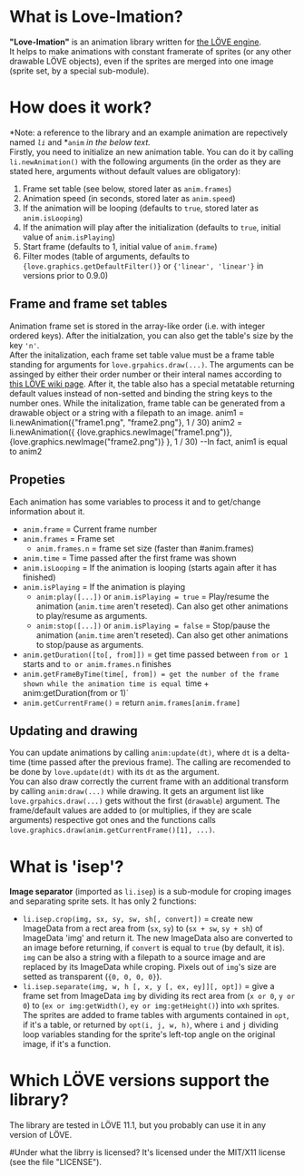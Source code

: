 # What is Love-Imation?
**"Love-Imation"** is an animation library written for [the LÖVE engine](https://love2d.org).  
It helps to make animations with constant framerate of sprites (or any other drawable LÖVE objects), even if the sprites are merged into one image (sprite set, by a special sub-module).

# How does it work?
*Note: a reference to the library and an example animation are repectively named *`li`* and *`anim` *in the below text.*  
Firstly, you need to initialize an new animation table. You can do it by calling `li.newAnimation()` with the following arguments (in the order as they are stated here, arguments without default values are obligatory):
1. Frame set table (see below, stored later as `anim.frames`)
2. Animation speed (in seconds, stored later as `anim.speed`)
3. If the animation will be looping (defaults to `true`, stored later as `anim.isLooping`)
4. If the animation will play after the initialization (defaults to `true`, initial value of `anim.isPlaying`)
5. Start frame (defaults to 1, initial value of `anim.frame`)
6. Filter modes (table of arguments, defaults to `{love.graphics.getDefaultFilter()}` or `{'linear', 'linear'}` in versions prior to 0.9.0)  

## Frame and frame set tables 
Animation frame set is stored in the array-like order (i.e. with integer ordered keys). After the initialzation, you can also get the table's size by the key `'n'`.  
After the initalization, each frame set table value must be a frame table standing for arguments for `love.grpahics.draw(...)`. The arguments can be assinged by either their order number or their interal names according to [this LÖVE wiki page](https://love2d.org/wiki/love.graphics.draw). After it, the table also has a special metatable returning default values instead of non-setted and binding the string keys to the number ones.
While the initalization, frame table can be generated from a drawable object or a string with a filepath to an image.
    anim1 = li.newAnimation({"frame1.png", "frame2.png"}, 1 / 30)
    anim2 = li.newAnimation({
      {love.graphics.newImage("frame1.png")},
      {love.graphics.newImage("frame2.png")}
    }, 1 / 30)
    --In fact, anim1 is equal to anim2 
    
## Propeties
Each animation has some variables to process it and to get/change information about it.  
* `anim.frame` = Current frame number
* `anim.frames` = Frame set
    * `anim.frames.n` = frame set size (faster than #anim.frames)
* `anim.time` = Time passed after the first frame was shown
* `anim.isLooping` = If the animation is looping (starts again after it has finished)
* `anim.isPlaying` = If the animation is playing
  * `anim:play([...])` or `anim.isPlaying = true` = Play/resume the animation (`anim.time` aren't reseted). Can also get other animations to play/resume as arguments.
  * `anim:stop([...])` or `anim.isPlaying = false` = Stop/pause the animation (`anim.time` aren't reseted). Can also get other animations to stop/pause as arguments.
* `anim.getDuration([to[, from]])` = get time passed between `from or 1` starts and `to or anim.frames.n` finishes
* `anim.getFrameByTime(time[, from]) = get the number of the frame shown while the animation time is equal `time + anim:getDuration(from or 1)`
* `anim.getCurrentFrame()` = return `anim.frames[anim.frame]`

## Updating and drawing
You can update animations by calling `anim:update(dt)`, where `dt` is a delta-time (time passed after the previous frame). The calling are recomended to be done by `love.update(dt)` with its `dt` as the argument.  
You can also draw correctly the current frame with an additional transform by calling `anim:draw(...)` while drawing. It gets an argument list like `love.grpahics.draw(...)` gets without the first (`drawable`) argument. The frame/default values are added to (or multiplies, if they are scale arguments) respective got ones and the functions calls `love.graphics.draw(anim.getCurrentFrame()[1], ...)`.

# What is 'isep'?
**Image separator** (imported as `li.isep`) is a sub-module for croping images and separating sprite sets. It has only 2 functions:  
* `li.isep.crop(img, sx, sy, sw, sh[, convert])` = create new ImageData from a rect area from (`sx`, `sy`) to (`sx + sw`, `sy + sh`) of ImageData 'img' and return it. The new ImageData also are converted to an image before returning, if `convert` is equal to `true` (by default, it is). `img` can be also a string with a filepath to a source image and are replaced by its ImageData while croping. Pixels out of `img`'s size are setted as transparent (`{0, 0, 0, 0}`).
* `li.isep.separate(img, w, h [, x, y [, ex, ey]][, opt])` = give a frame set from ImageData `img` by dividing its rect area from (`x or 0`, `y or 0`) to (`ex or img:getWidth()`, `ey or img:getHeight()`) into `w`x`h` sprites. The sprites are added to frame tables with arguments contained in `opt`, if it's a table, or returned by `opt(i, j, w, h)`, where `i` and `j` dividing loop variables standing for the sprite's left-top angle on the original image, if it's a function.

# Which LÖVE versions support the library?
The library are tested in LÖVE 11.1, but you probably can use it in any version of LÖVE.

#Under what the librry is licensed?
It's licensed under the MIT/X11 license (see the file "LICENSE").